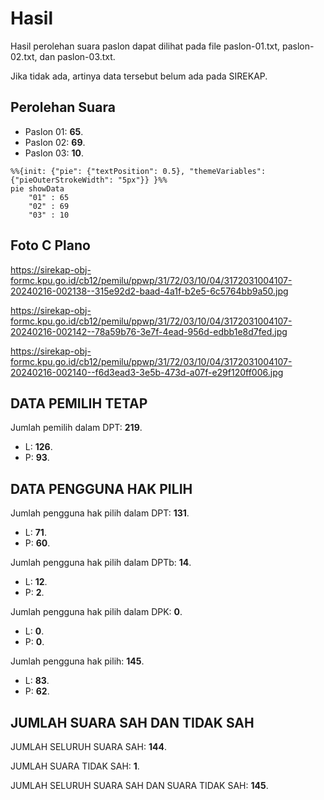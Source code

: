 # Hasil

Hasil perolehan suara paslon dapat dilihat pada file paslon-01.txt, paslon-02.txt, dan paslon-03.txt.

Jika tidak ada, artinya data tersebut belum ada pada SIREKAP.

## Perolehan Suara

 * Paslon 01: **65**.
 * Paslon 02: **69**.
 * Paslon 03: **10**.

```mermaid
%%{init: {"pie": {"textPosition": 0.5}, "themeVariables": {"pieOuterStrokeWidth": "5px"}} }%%
pie showData
    "01" : 65
    "02" : 69
    "03" : 10
```
## Foto C Plano

https://sirekap-obj-formc.kpu.go.id/cb12/pemilu/ppwp/31/72/03/10/04/3172031004107-20240216-002138--315e92d2-baad-4a1f-b2e5-6c5764bb9a50.jpg

https://sirekap-obj-formc.kpu.go.id/cb12/pemilu/ppwp/31/72/03/10/04/3172031004107-20240216-002142--78a59b76-3e7f-4ead-956d-edbb1e8d7fed.jpg

https://sirekap-obj-formc.kpu.go.id/cb12/pemilu/ppwp/31/72/03/10/04/3172031004107-20240216-002140--f6d3ead3-3e5b-473d-a07f-e29f120ff006.jpg

## DATA PEMILIH TETAP

Jumlah pemilih dalam DPT: **219**.
 * L: **126**.
 * P: **93**.

## DATA PENGGUNA HAK PILIH

Jumlah pengguna hak pilih dalam DPT: **131**.
 * L: **71**.
 * P: **60**.

Jumlah pengguna hak pilih dalam DPTb: **14**.
 * L: **12**.
 * P: **2**.

Jumlah pengguna hak pilih dalam DPK: **0**.
 * L: **0**.
 * P: **0**.

Jumlah pengguna hak pilih: **145**.
 * L: **83**.
 * P: **62**.

## JUMLAH SUARA SAH DAN TIDAK SAH

JUMLAH SELURUH SUARA SAH: **144**.

JUMLAH SUARA TIDAK SAH: **1**.

JUMLAH SELURUH SUARA SAH DAN SUARA TIDAK SAH: **145**.
